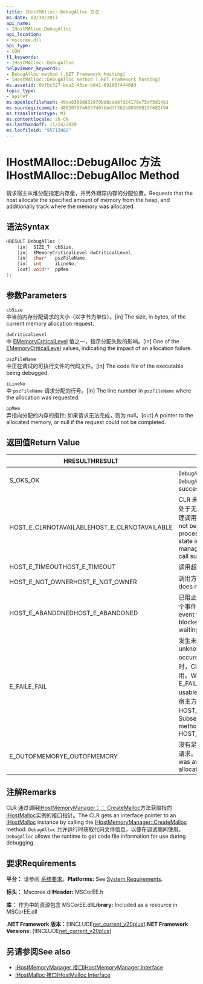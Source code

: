 ```yaml
---
title: IHostMAlloc::DebugAlloc 方法
ms.date: 03/30/2017
api_name:
- IHostMAlloc.DebugAlloc
api_location:
- mscoree.dll
api_type:
- COM
f1_keywords:
- IHostMAlloc::DebugAlloc
helpviewer_keywords:
- DebugAlloc method [.NET Framework hosting]
- IHostMAlloc::DebugAlloc method [.NET Framework hosting]
ms.assetid: 0bfbc527-bea2-43ce-b041-69186f4440dd
topic_type:
- apiref
ms.openlocfilehash: 49de0398dd32970bd8ceb0fd24178e75df5d14b1
ms.sourcegitcommit: d8020797a6657d0fbbdff362b80300815f682f94
ms.translationtype: MT
ms.contentlocale: zh-CN
ms.lasthandoff: 11/24/2020
ms.locfileid: "95713482"
---
```

# <a name="ihostmallocdebugalloc-method"></a><span data-ttu-id="fdac0-102">IHostMAlloc::DebugAlloc 方法</span><span class="sxs-lookup"><span data-stu-id="fdac0-102">IHostMAlloc::DebugAlloc Method</span></span>

<span data-ttu-id="fdac0-103">请求宿主从堆分配指定内存量，并另外跟踪内存的分配位置。</span><span class="sxs-lookup"><span data-stu-id="fdac0-103">Requests that the host allocate the specified amount of memory from the heap, and additionally track where the memory was allocated.</span></span>  
  
## <a name="syntax"></a><span data-ttu-id="fdac0-104">语法</span><span class="sxs-lookup"><span data-stu-id="fdac0-104">Syntax</span></span>  
  
```cpp  
HRESULT DebugAlloc (  
    [in]  SIZE_T  cbSize,
    [in]  EMemoryCriticalLevel dwCriticalLevel,
    [in]  char*   pszFileName,
    [in]  int     iLineNo,
    [out] void**  ppMem  
);  
```  
  
## <a name="parameters"></a><span data-ttu-id="fdac0-105">参数</span><span class="sxs-lookup"><span data-stu-id="fdac0-105">Parameters</span></span>  

 `cbSize`  
 <span data-ttu-id="fdac0-106">中当前内存分配请求的大小（以字节为单位）。</span><span class="sxs-lookup"><span data-stu-id="fdac0-106">[in] The size, in bytes, of the current memory allocation request.</span></span>  
  
 `dwCriticalLevel`  
 <span data-ttu-id="fdac0-107">中 [EMemoryCriticalLevel](ememorycriticallevel-enumeration.md) 值之一，指示分配失败的影响。</span><span class="sxs-lookup"><span data-stu-id="fdac0-107">[in] One of the [EMemoryCriticalLevel](ememorycriticallevel-enumeration.md) values, indicating the impact of an allocation failure.</span></span>  
  
 `pszFileName`  
 <span data-ttu-id="fdac0-108">中正在调试的可执行文件的代码文件。</span><span class="sxs-lookup"><span data-stu-id="fdac0-108">[in] The code file of the executable being debugged.</span></span>  
  
 `iLineNo`  
 <span data-ttu-id="fdac0-109">中 `pszFileName` 请求分配的行号。</span><span class="sxs-lookup"><span data-stu-id="fdac0-109">[in] The line number in `pszFileName` where the allocation was requested.</span></span>  
  
 `ppMem`  
 <span data-ttu-id="fdac0-110">弄指向分配的内存的指针; 如果请求无法完成，则为 null。</span><span class="sxs-lookup"><span data-stu-id="fdac0-110">[out] A pointer to the allocated memory, or null if the request could not be completed.</span></span>  
  
## <a name="return-value"></a><span data-ttu-id="fdac0-111">返回值</span><span class="sxs-lookup"><span data-stu-id="fdac0-111">Return Value</span></span>  
  
|<span data-ttu-id="fdac0-112">HRESULT</span><span class="sxs-lookup"><span data-stu-id="fdac0-112">HRESULT</span></span>|<span data-ttu-id="fdac0-113">说明</span><span class="sxs-lookup"><span data-stu-id="fdac0-113">Description</span></span>|  
|-------------|-----------------|  
|<span data-ttu-id="fdac0-114">S_OK</span><span class="sxs-lookup"><span data-stu-id="fdac0-114">S_OK</span></span>|<span data-ttu-id="fdac0-115">`DebugAlloc` 已成功返回。</span><span class="sxs-lookup"><span data-stu-id="fdac0-115">`DebugAlloc` returned successfully.</span></span>|  
|<span data-ttu-id="fdac0-116">HOST_E_CLRNOTAVAILABLE</span><span class="sxs-lookup"><span data-stu-id="fdac0-116">HOST_E_CLRNOTAVAILABLE</span></span>|<span data-ttu-id="fdac0-117">CLR 未加载到进程中，或 CLR 处于无法运行托管代码或成功处理调用的状态。</span><span class="sxs-lookup"><span data-stu-id="fdac0-117">The CLR has not been loaded into a process, or the CLR is in a state in which it cannot run managed code or process the call successfully.</span></span>|  
|<span data-ttu-id="fdac0-118">HOST_E_TIMEOUT</span><span class="sxs-lookup"><span data-stu-id="fdac0-118">HOST_E_TIMEOUT</span></span>|<span data-ttu-id="fdac0-119">调用超时。</span><span class="sxs-lookup"><span data-stu-id="fdac0-119">The call timed out.</span></span>|  
|<span data-ttu-id="fdac0-120">HOST_E_NOT_OWNER</span><span class="sxs-lookup"><span data-stu-id="fdac0-120">HOST_E_NOT_OWNER</span></span>|<span data-ttu-id="fdac0-121">调用方不拥有该锁。</span><span class="sxs-lookup"><span data-stu-id="fdac0-121">The caller does not own the lock.</span></span>|  
|<span data-ttu-id="fdac0-122">HOST_E_ABANDONED</span><span class="sxs-lookup"><span data-stu-id="fdac0-122">HOST_E_ABANDONED</span></span>|<span data-ttu-id="fdac0-123">已阻止的线程或纤程正在等待某个事件时，该事件被取消。</span><span class="sxs-lookup"><span data-stu-id="fdac0-123">An event was canceled while a blocked thread or fiber was waiting on it.</span></span>|  
|<span data-ttu-id="fdac0-124">E_FAIL</span><span class="sxs-lookup"><span data-stu-id="fdac0-124">E_FAIL</span></span>|<span data-ttu-id="fdac0-125">发生未知的灾难性故障。</span><span class="sxs-lookup"><span data-stu-id="fdac0-125">An unknown catastrophic failure occurred.</span></span> <span data-ttu-id="fdac0-126">当方法返回 E_FAIL 时，CLR 在该进程内将不再可用。</span><span class="sxs-lookup"><span data-stu-id="fdac0-126">When a method returns E_FAIL, the CLR is no longer usable within the process.</span></span> <span data-ttu-id="fdac0-127">对宿主方法的后续调用会返回 HOST_E_CLRNOTAVAILABLE。</span><span class="sxs-lookup"><span data-stu-id="fdac0-127">Subsequent calls to hosting methods return HOST_E_CLRNOTAVAILABLE.</span></span>|  
|<span data-ttu-id="fdac0-128">E_OUTOFMEMORY</span><span class="sxs-lookup"><span data-stu-id="fdac0-128">E_OUTOFMEMORY</span></span>|<span data-ttu-id="fdac0-129">没有足够的内存可用来完成分配请求。</span><span class="sxs-lookup"><span data-stu-id="fdac0-129">Not enough memory was available to complete the allocation request.</span></span>|  
  
## <a name="remarks"></a><span data-ttu-id="fdac0-130">注解</span><span class="sxs-lookup"><span data-stu-id="fdac0-130">Remarks</span></span>  

 <span data-ttu-id="fdac0-131">CLR 通过调用[IHostMemoryManager：： CreateMalloc](ihostmemorymanager-createmalloc-method.md)方法获取指向[IHostMalloc](ihostmalloc-interface.md)实例的接口指针。</span><span class="sxs-lookup"><span data-stu-id="fdac0-131">The CLR gets an interface pointer to an [IHostMalloc](ihostmalloc-interface.md) instance by calling the [IHostMemoryManager::CreateMalloc](ihostmemorymanager-createmalloc-method.md) method.</span></span> <span data-ttu-id="fdac0-132">`DebugAlloc` 允许运行时获取代码文件信息，以便在调试期间使用。</span><span class="sxs-lookup"><span data-stu-id="fdac0-132">`DebugAlloc` allows the runtime to get code file information for use during debugging.</span></span>  
  
## <a name="requirements"></a><span data-ttu-id="fdac0-133">要求</span><span class="sxs-lookup"><span data-stu-id="fdac0-133">Requirements</span></span>  

 <span data-ttu-id="fdac0-134">**平台：** 请参阅 [系统要求](../../get-started/system-requirements.md)。</span><span class="sxs-lookup"><span data-stu-id="fdac0-134">**Platforms:** See [System Requirements](../../get-started/system-requirements.md).</span></span>  
  
 <span data-ttu-id="fdac0-135">**标头：** Mscoree.dll</span><span class="sxs-lookup"><span data-stu-id="fdac0-135">**Header:** MSCorEE.h</span></span>  
  
 <span data-ttu-id="fdac0-136">**库：** 作为中的资源包含 MSCorEE.dll</span><span class="sxs-lookup"><span data-stu-id="fdac0-136">**Library:** Included as a resource in MSCorEE.dll</span></span>  
  
 <span data-ttu-id="fdac0-137">**.NET Framework 版本：**[!INCLUDE[net_current_v20plus](../../../../includes/net-current-v20plus-md.md)]</span><span class="sxs-lookup"><span data-stu-id="fdac0-137">**.NET Framework Versions:** [!INCLUDE[net_current_v20plus](../../../../includes/net-current-v20plus-md.md)]</span></span>  
  
## <a name="see-also"></a><span data-ttu-id="fdac0-138">另请参阅</span><span class="sxs-lookup"><span data-stu-id="fdac0-138">See also</span></span>

- [<span data-ttu-id="fdac0-139">IHostMemoryManager 接口</span><span class="sxs-lookup"><span data-stu-id="fdac0-139">IHostMemoryManager Interface</span></span>](ihostmemorymanager-interface.md)
- [<span data-ttu-id="fdac0-140">IHostMalloc 接口</span><span class="sxs-lookup"><span data-stu-id="fdac0-140">IHostMalloc Interface</span></span>](ihostmalloc-interface.md)
